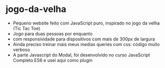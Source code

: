 # jogo-da-velha

<ul>
  <li>Pequeno website feito com JavaScript puro, inspirado no jogo da velha (Tic Tac Toe) </li>
  <li>Jogo para duas pessoas por enquanto</li>
  <li>com responsividade para dispositivos com mais de 300px de largura</li>
  <li>Ainda preciso treinar mais meus medias queries com css: código muito verboso</li>
  <li>A parte Javascript do Modal, foi desenvolvido no curso JavaScript Completo ES6 e usei aqui como plugin</li>
</ul>
